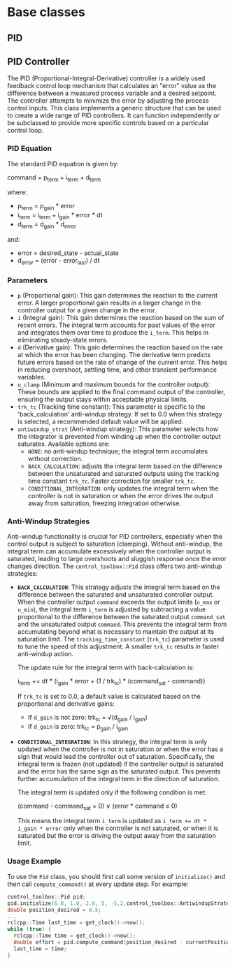 # Base classes


## PID


## PID Controller

The PID (Proportional-Integral-Derivative) controller is a widely used feedback control loop mechanism that calculates an "error" value as the difference between a measured process variable and a desired setpoint. The controller attempts to minimize the error by adjusting the process control inputs. This class implements a generic structure that can be used to create a wide range of PID controllers. It can function independently or be subclassed to provide more specific controls based on a particular control loop.

### PID Equation

The standard PID equation is given by:

command = p<sub>term</sub> + i<sub>term</sub> + d<sub>term</sub>

where:
* p<sub>term</sub> = p<sub>gain</sub> * error
* i<sub>term</sub> = i<sub>term</sub> + i<sub>gain</sub> * error * dt
* d<sub>term</sub> = d<sub>gain</sub> * d<sub>error</sub>

and:
* error = desired_state - actual_state
* d<sub>error</sub> = (error - error<sub>last</sub>) / dt

### Parameters

*   `p` (Proportional gain): This gain determines the reaction to the current error. A larger proportional gain results in a larger change in the controller output for a given change in the error.
*   `i` (Integral gain): This gain determines the reaction based on the sum of recent errors. The integral term accounts for past values of the error and integrates them over time to produce the `i_term`. This helps in eliminating steady-state errors.
*   `d` (Derivative gain): This gain determines the reaction based on the rate at which the error has been changing. The derivative term predicts future errors based on the rate of change of the current error. This helps in reducing overshoot, settling time, and other transient performance variables.
*   `u_clamp` (Minimum and maximum bounds for the controller output): These bounds are applied to the final command output of the controller, ensuring the output stays within acceptable physical limits.
*   `trk_tc` (Tracking time constant): This parameter is specific to the 'back_calculation' anti-windup strategy. If set to 0.0 when this strategy is selected, a recommended default value will be applied.
*   `antiwindup_strat` (Anti-windup strategy): This parameter selects how the integrator is prevented from winding up when the controller output saturates. Available options are:
    *   `NONE`: no anti-windup technique; the integral term accumulates without correction.
    *   `BACK_CALCULATION`: adjusts the integral term based on the difference between the unsaturated and saturated outputs using the tracking time constant `trk_tc`. Faster correction for smaller `trk_tc`.
    *   `CONDITIONAL_INTEGRATION`: only updates the integral term when the controller is not in saturation or when the error drives the output away from saturation, freezing integration otherwise.

### Anti-Windup Strategies

Anti-windup functionality is crucial for PID controllers, especially when the control output is subject to saturation (clamping). Without anti-windup, the integral term can accumulate excessively when the controller output is saturated, leading to large overshoots and sluggish response once the error changes direction. The `control_toolbox::Pid` class offers two anti-windup strategies:

*   **`BACK_CALCULATION`**: This strategy adjusts the integral term based on the difference between the saturated and unsaturated controller output. When the controller output `command` exceeds the output limits (`u_max` or `u_min`), the integral term `i_term` is adjusted by subtracting a value proportional to the difference between the saturated output `command_sat` and the unsaturated output `command`. This prevents the integral term from accumulating beyond what is necessary to maintain the output at its saturation limit. The `tracking_time_constant` (`trk_tc`) parameter is used to tune the speed of this adjustment. A smaller `trk_tc` results in faster anti-windup action.

    The update rule for the integral term with back-calculation is:

    i<sub>term</sub> += dt * (i<sub>gain</sub> * error + (1 / trk<sub>tc</sub>) * (command<sub>sat</sub> - command))

    If `trk_tc` is set to 0.0, a default value is calculated based on the proportional and derivative gains:
    *   If `d_gain` is not zero: trk<sub>tc</sub> = &radic;(d<sub>gain</sub> / i<sub>gain</sub>)
    *   If `d_gain` is zero: trk<sub>tc</sub> = p<sub>gain</sub> / i<sub>gain</sub>

*   **`CONDITIONAL_INTEGRATION`**: In this strategy, the integral term is only updated when the controller is not in saturation or when the error has a sign that would lead the controller out of saturation. Specifically, the integral term is frozen (not updated) if the controller output is saturated and the error has the same sign as the saturated output. This prevents further accumulation of the integral term in the direction of saturation.

    The integral term is updated only if the following condition is met:

    (command - command<sub>sat</sub> = 0) &or; (error * command &le; 0)

    This means the integral term `i_term` is updated as `i_term += dt * i_gain * error` only when the controller is not saturated, or when it is saturated but the error is driving the output away from the saturation limit.

### Usage Example

To use the `Pid` class, you should first call some version of `initialize()` and then call `compute_command()` at every update step. For example:

```cpp
control_toolbox::Pid pid;
pid.initialize(6.0, 1.0, 2.0, 5, -5,2,control_toolbox::AntiwindupStrategy::BACK_CALCULATION);
double position_desired = 0.5;
...
rclcpp::Time last_time = get_clock()->now();
while (true) {
  rclcpp::Time time = get_clock()->now();
  double effort = pid.compute_command(position_desired - currentPosition(), time - last_time);
  last_time = time;
}
```
